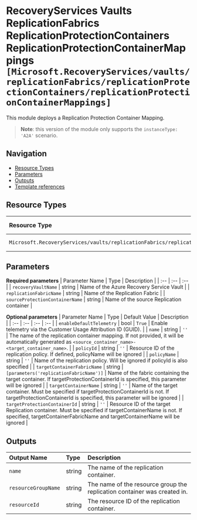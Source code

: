 # RecoveryServices Vaults ReplicationFabrics ReplicationProtectionContainers ReplicationProtectionContainerMappings `[Microsoft.RecoveryServices/vaults/replicationFabrics/replicationProtectionContainers/replicationProtectionContainerMappings]`

This module deploys a Replication Protection Container Mapping.

> **Note**: this version of the module only supports the `instanceType: 'A2A'` scenario.

## Navigation

- [Resource Types](#Resource-Types)
- [Parameters](#Parameters)
- [Outputs](#Outputs)
- [Template references](#Template-references)

## Resource Types

| Resource Type | API Version |
| :-- | :-- |
| `Microsoft.RecoveryServices/vaults/replicationFabrics/replicationProtectionContainers/replicationProtectionContainerMappings` | 2021-12-01 |

## Parameters

**Required parameters**
| Parameter Name | Type | Description |
| :-- | :-- | :-- |
| `recoveryVaultName` | string | Name of the Azure Recovery Service Vault |
| `replicationFabricName` | string | Name of the Replication Fabric |
| `sourceProtectionContainerName` | string | Name of the source Replication container |

**Optional parameters**
| Parameter Name | Type | Default Value | Description |
| :-- | :-- | :-- | :-- |
| `enableDefaultTelemetry` | bool | `True` | Enable telemetry via the Customer Usage Attribution ID (GUID). |
| `name` | string | `''` | The name of the replication container mapping. If not provided, it will be automatically generated as `<source_container_name>-<target_container_name>`. |
| `policyId` | string | `''` | Resource ID of the replication policy. If defined, policyName will be ignored |
| `policyName` | string | `''` | Name of the replication policy. Will be ignored if policyId is also specified |
| `targetContainerFabricName` | string | `[parameters('replicationFabricName')]` | Name of the fabric containing the target container. If targetProtectionContainerId is specified, this parameter will be ignored |
| `targetContainerName` | string | `''` | Name of the target container. Must be specified if targetProtectionContainerId is not. If targetProtectionContainerId is specified, this parameter will be ignored |
| `targetProtectionContainerId` | string | `''` | Resource ID of the target Replication container. Must be specified if targetContainerName is not. If specified, targetContainerFabricName and targetContainerName will be ignored |


## Outputs

| Output Name | Type | Description |
| :-- | :-- | :-- |
| `name` | string | The name of the replication container. |
| `resourceGroupName` | string | The name of the resource group the replication container was created in. |
| `resourceId` | string | The resource ID of the replication container. |


